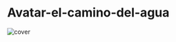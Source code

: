 # Avatar-el-camino-del-agua

![cover](https://github.com/Alejandra-Lopez17/El-camino-del-agua/blob/Alejandra-Lopez17/Avatar%20en%20espa%C3%B1ol.png)
